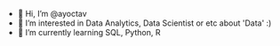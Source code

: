 - 👋 Hi, I’m @ayoctav
- 👀 I’m interested in Data Analytics, Data Scientist or etc about 'Data' :)
- 🌱 I’m currently learning SQL, Python, R

<!---
ayoctav/ayoctav is a ✨ special ✨ repository because its `README.md` (this file) appears on your GitHub profile.
You can click the Preview link to take a look at your changes.
--->
